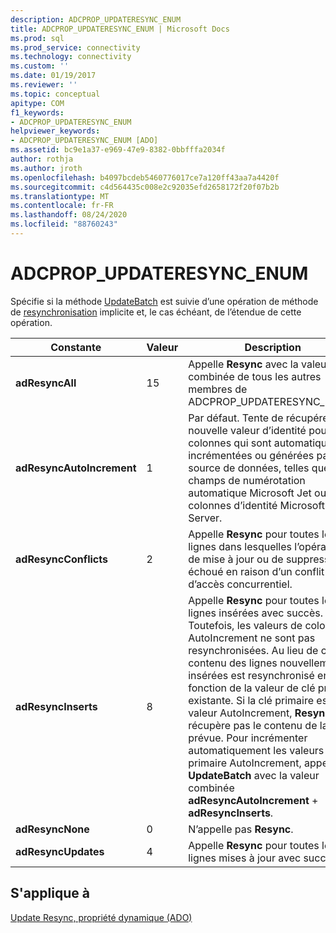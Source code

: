 ```yaml
---
description: ADCPROP_UPDATERESYNC_ENUM
title: ADCPROP_UPDATERESYNC_ENUM | Microsoft Docs
ms.prod: sql
ms.prod_service: connectivity
ms.technology: connectivity
ms.custom: ''
ms.date: 01/19/2017
ms.reviewer: ''
ms.topic: conceptual
apitype: COM
f1_keywords:
- ADCPROP_UPDATERESYNC_ENUM
helpviewer_keywords:
- ADCPROP_UPDATERESYNC_ENUM [ADO]
ms.assetid: bc9e1a37-e969-47e9-8382-0bbfffa2034f
author: rothja
ms.author: jroth
ms.openlocfilehash: b4097bcdeb5460776017ce7a120ff43aa7a4420f
ms.sourcegitcommit: c4d564435c008e2c92035efd2658172f20f07b2b
ms.translationtype: MT
ms.contentlocale: fr-FR
ms.lasthandoff: 08/24/2020
ms.locfileid: "88760243"
---
```

# <a name="adcprop_updateresync_enum"></a>ADCPROP_UPDATERESYNC_ENUM
Spécifie si la méthode [UpdateBatch](./updatebatch-method.md) est suivie d’une opération de méthode de [resynchronisation](./resync-method.md) implicite et, le cas échéant, de l’étendue de cette opération.  
  
|Constante|Valeur|Description|  
|--------------|-----------|-----------------|  
|**adResyncAll**|15|Appelle **Resync** avec la valeur combinée de tous les autres membres de ADCPROP_UPDATERESYNC_ENUM.|  
|**adResyncAutoIncrement**|1|Par défaut. Tente de récupérer la nouvelle valeur d’identité pour les colonnes qui sont automatiquement incrémentées ou générées par la source de données, telles que les champs de numérotation automatique Microsoft Jet ou les colonnes d’identité Microsoft SQL Server.|  
|**adResyncConflicts**|2|Appelle **Resync** pour toutes les lignes dans lesquelles l’opération de mise à jour ou de suppression a échoué en raison d’un conflit d’accès concurrentiel.|  
|**adResyncInserts**|8|Appelle **Resync** pour toutes les lignes insérées avec succès. Toutefois, les valeurs de colonne AutoIncrement ne sont pas resynchronisées. Au lieu de cela, le contenu des lignes nouvellement insérées est resynchronisé en fonction de la valeur de clé primaire existante. Si la clé primaire est une valeur AutoIncrement, **Resync** ne récupère pas le contenu de la ligne prévue. Pour incrémenter automatiquement les valeurs de clé primaire AutoIncrement, appelez **UpdateBatch** avec la valeur combinée **adResyncAutoIncrement**  +  **adResyncInserts**.|  
|**adResyncNone**|0|N’appelle pas **Resync**.|  
|**adResyncUpdates**|4|Appelle **Resync** pour toutes les lignes mises à jour avec succès.|  
  
## <a name="applies-to"></a>S'applique à  
 [Update Resync, propriété dynamique (ADO)](./update-resync-property-dynamic-ado.md)